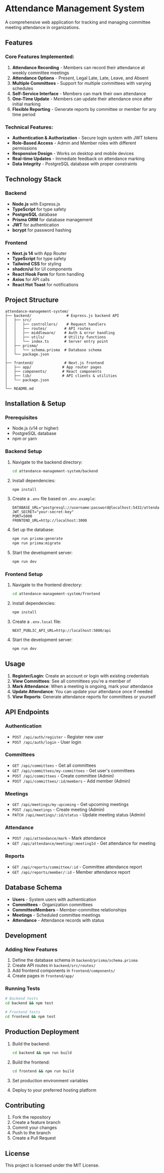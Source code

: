 # Attendance Management System

A comprehensive web application for tracking and managing committee meeting attendance in organizations.

## Features

### Core Features Implemented:
1. **Attendance Recording** - Members can record their attendance at weekly committee meetings
2. **Attendance Options** - Present, Legal Late, Late, Leave, and Absent
3. **Multiple Committees** - Support for multiple committees with varying schedules
4. **Self-Service Interface** - Members can mark their own attendance
5. **One-Time Update** - Members can update their attendance once after initial marking
6. **Flexible Reporting** - Generate reports by committee or member for any time period

### Technical Features:
- **Authentication & Authorization** - Secure login system with JWT tokens
- **Role-Based Access** - Admin and Member roles with different permissions
- **Responsive Design** - Works on desktop and mobile devices
- **Real-time Updates** - Immediate feedback on attendance marking
- **Data Integrity** - PostgreSQL database with proper constraints

## Technology Stack

### Backend
- **Node.js** with Express.js
- **TypeScript** for type safety
- **PostgreSQL** database
- **Prisma ORM** for database management
- **JWT** for authentication
- **bcrypt** for password hashing

### Frontend
- **Next.js 14** with App Router
- **TypeScript** for type safety
- **Tailwind CSS** for styling
- **shadcn/ui** for UI components
- **React Hook Form** for form handling
- **Axios** for API calls
- **React Hot Toast** for notifications

## Project Structure

```
attendance-management-system/
├── backend/                # Express.js backend API
│   ├── src/
│   │   ├── controllers/    # Request handlers
│   │   ├── routes/        # API routes
│   │   ├── middleware/    # Auth & error handling
│   │   ├── utils/         # Utility functions
│   │   └── index.ts       # Server entry point
│   ├── prisma/
│   │   └── schema.prisma  # Database schema
│   └── package.json
│
├── frontend/              # Next.js frontend
│   ├── app/              # App router pages
│   ├── components/       # React components
│   ├── lib/              # API clients & utilities
│   └── package.json
│
└── README.md
```

## Installation & Setup

### Prerequisites
- Node.js (v14 or higher)
- PostgreSQL database
- npm or yarn

### Backend Setup

1. Navigate to the backend directory:
   ```bash
   cd attendance-management-system/backend
   ```

2. Install dependencies:
   ```bash
   npm install
   ```

3. Create a `.env` file based on `.env.example`:
   ```
   DATABASE_URL="postgresql://username:password@localhost:5432/attendance_db"
   JWT_SECRET="your-secret-key"
   PORT=5000
   FRONTEND_URL=http://localhost:3000
   ```

4. Set up the database:
   ```bash
   npm run prisma:generate
   npm run prisma:migrate
   ```

5. Start the development server:
   ```bash
   npm run dev
   ```

### Frontend Setup

1. Navigate to the frontend directory:
   ```bash
   cd attendance-management-system/frontend
   ```

2. Install dependencies:
   ```bash
   npm install
   ```

3. Create a `.env.local` file:
   ```
   NEXT_PUBLIC_API_URL=http://localhost:5000/api
   ```

4. Start the development server:
   ```bash
   npm run dev
   ```

## Usage

1. **Register/Login**: Create an account or login with existing credentials
2. **View Committees**: See all committees you're a member of
3. **Mark Attendance**: When a meeting is ongoing, mark your attendance
4. **Update Attendance**: You can update your attendance once if needed
5. **View Reports**: Generate attendance reports for committees or yourself

## API Endpoints

### Authentication
- `POST /api/auth/register` - Register new user
- `POST /api/auth/login` - User login

### Committees
- `GET /api/committees` - Get all committees
- `GET /api/committees/my-committees` - Get user's committees
- `POST /api/committees` - Create committee (Admin)
- `POST /api/committees/:id/members` - Add member (Admin)

### Meetings
- `GET /api/meetings/my-upcoming` - Get upcoming meetings
- `POST /api/meetings` - Create meeting (Admin)
- `PATCH /api/meetings/:id/status` - Update meeting status (Admin)

### Attendance
- `POST /api/attendance/mark` - Mark attendance
- `GET /api/attendance/meeting/:meetingId` - Get attendance for meeting

### Reports
- `GET /api/reports/committee/:id` - Committee attendance report
- `GET /api/reports/member/:id` - Member attendance report

## Database Schema

- **Users** - System users with authentication
- **Committees** - Organization committees
- **CommitteeMembers** - Member-committee relationships
- **Meetings** - Scheduled committee meetings
- **Attendance** - Attendance records with status

## Development

### Adding New Features
1. Define the database schema in `backend/prisma/schema.prisma`
2. Create API routes in `backend/src/routes/`
3. Add frontend components in `frontend/components/`
4. Create pages in `frontend/app/`

### Running Tests
```bash
# Backend tests
cd backend && npm test

# Frontend tests
cd frontend && npm test
```

## Production Deployment

1. Build the backend:
   ```bash
   cd backend && npm run build
   ```

2. Build the frontend:
   ```bash
   cd frontend && npm run build
   ```

3. Set production environment variables
4. Deploy to your preferred hosting platform

## Contributing

1. Fork the repository
2. Create a feature branch
3. Commit your changes
4. Push to the branch
5. Create a Pull Request

## License

This project is licensed under the MIT License. 